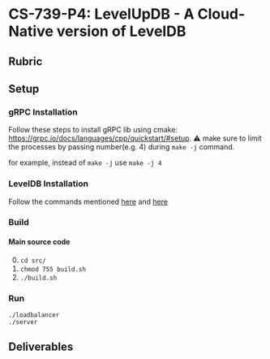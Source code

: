 # CS-739-P4: LevelUpDB - A Cloud-Native version of LevelDB

## Rubric
<TODO>

## Setup
### gRPC Installation
Follow these steps to install gRPC lib using cmake: https://grpc.io/docs/languages/cpp/quickstart/#setup. 
:warning: make sure to limit the processes by passing number(e.g. 4) during `make -j` command.

for example, instead of `make -j` use `make -j 4`

 ### LevelDB Installation
Follow the commands mentioned [here](https://github.com/google/leveldb#getting-the-source) and [here](https://github.com/google/leveldb#building) 
  
  
### Build
#### Main source code
0. `cd src/`
1. `chmod 755 build.sh`
2. `./build.sh`

### Run
```
./loadbalancer
./server
```

## Deliverables
<TODO>
